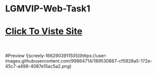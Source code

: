 # LGMVIP-Web-Task1
# <a href="https://surya-bbas.github.io/LGMVIP-Web-Task1/"> Click To Viste Site </a>
<br>
<br>
#Preview
![screely-1662903911505](https://user-images.githubusercontent.com/99864714/189530867-cf5928a5-172e-45c7-a498-4087e15ac5a2.png)
